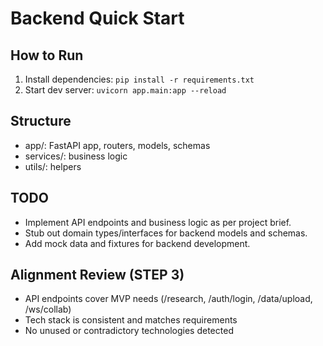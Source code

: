# Backend Quick Start

## How to Run

1. Install dependencies: `pip install -r requirements.txt`
2. Start dev server: `uvicorn app.main:app --reload`

## Structure
- app/: FastAPI app, routers, models, schemas
- services/: business logic
- utils/: helpers

## TODO
- Implement API endpoints and business logic as per project brief.
- Stub out domain types/interfaces for backend models and schemas.
- Add mock data and fixtures for backend development.

## Alignment Review (STEP 3)
- API endpoints cover MVP needs (/research, /auth/login, /data/upload, /ws/collab)
- Tech stack is consistent and matches requirements
- No unused or contradictory technologies detected
